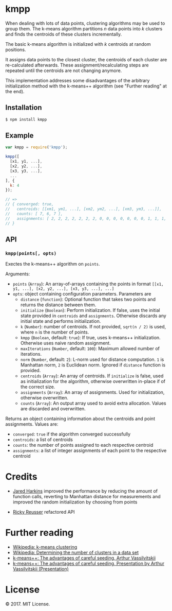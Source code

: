 # kmpp

When dealing with lots of data points, clustering algorithms may be used to group them. The k-means algorithm partitions _n_ data points into _k_ clusters and finds the centroids of these clusters incrementally.

The basic k-means algorithm is initialized with _k_ centroids at random positions.

It assigns data points to the closest cluster, the centroids of each cluster are re-calculated afterwards. These assignment/recalculating steps are repeated until the centroids are not changing anymore.

This implementation addresses some disadvantages of the arbitrary initialization method with the k-means++ algorithm (see "Further reading" at the end).

## Installation

````bash
$ npm install kmpp
````

## Example

```javascript
var kmpp = require('kmpp');

kmpp([
  [x1, y1, ...],
  [x2, y2, ...],
  [x3, y3, ...],
  ...
], {
  k: 4
});

// =>
// { converged: true,
//   centroids: [[xm1, ym1, ...], [xm2, ym2, ...], [xm3, ym3, ...]],
//   counts: [ 7, 6, 7 ],
//   assignments: [ 2, 2, 2, 2, 2, 2, 2, 0, 0, 0, 0, 0, 0, 0, 1, 1, 1, 1, 1, 1 ]
// }
```

## API

### `kmpp(points[, opts)`

Exectes the k-means++ algorithm on `points`.

Arguments:
- `points` (`Array`): An array-of-arrays containing the points in format `[[x1, y1, ...], [x2, y2, ...], [x3, y3, ...], ...]`
- `opts`: object containing configuration parameters. Parameters are
  - `distance` (`function`): Optional function that takes two points and returns the distance between them.
  - `initialize` (`Boolean`): Perform initialization. If false, uses the initial state provided in `centroids` and `assignments`. Otherwise discards any initial state and performs initialization.
  - `k` (`Number`): number of centroids. If not provided, `sqrt(n / 2)` is used, where `n` is the number of points.
  - `kmpp` (`Boolean`, default: `true`): If true, uses k-means++ initialization. Otherwise uses naive random assignment.
  - `maxIterations` (`Number`, default: `100`): Maximum allowed number of iterations.
  - `norm` (`Number`, default: `2`): L-norm used for distance computation. `1` is Manhattan norm, `2` is Euclidean norm. Ignored if `distance` function is provided.
  - `centroids` (`Array`): An array of centroids. If `initialize` is false, used as initialization for the algorithm, otherwise overwritten in-place if of the correct size.
  - `assignments` (`Array`): An array of assignments. Used for initialization, otherwise overwritten.
  - `counts` (`Array`): An output array used to avoid extra allocation. Values are discarded and overwritten.

Returns an object containing information about the centroids and point assignments. Values are:
- `converged`: `true` if the algorithm converged successfully
- `centroids`: a list of centroids
- `counts`: the number of points assigned to each respective centroid
- `assignments`: a list of integer assignments of each point to the respective centroid

# Credits

* [Jared Harkins](https://github.com/hDeraj) improved the performance by
  reducing the amount of function calls, reverting to Manhattan distance
  for measurements and improved the random initialization by choosing from
  points

* [Ricky Reusser](https://github.com/rreusser) refactored API

# Further reading

* [Wikipedia: k-means clustering](https://en.wikipedia.org/wiki/K-means_clustering)
* [Wikipedia: Determining the number of clusters in a data set](https://en.wikipedia.org/wiki/Determining_the_number_of_clusters_in_a_data_set)
* [k-means++: The advantages of careful seeding, Arthur Vassilvitskii](http://ilpubs.stanford.edu:8090/778/1/2006-13.pdf)
* [k-means++: The advantages of careful seeding, Presentation by Arthur Vassilvitskii (Presentation)](http://theory.stanford.edu/~sergei/slides/BATS-Means.pdf)

# License

&copy; 2017. MIT License.

